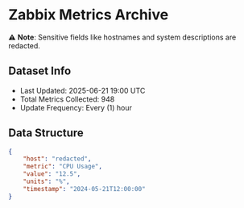 # Zabbix Metrics Archive

⚠️ **Note**: Sensitive fields like hostnames and system descriptions are redacted.

## Dataset Info
- Last Updated: 2025-06-21 19:00 UTC
- Total Metrics Collected: 948
- Update Frequency: Every (1) hour

## Data Structure
```json
{
    "host": "redacted",
    "metric": "CPU Usage",
    "value": "12.5",
    "units": "%",
    "timestamp": "2024-05-21T12:00:00"
}
```

